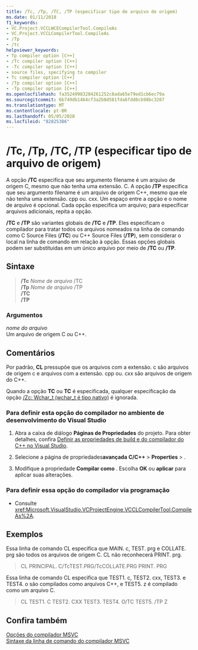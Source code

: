 ```yaml
---
title: /Tc, /Tp, /TC, /TP (especificar tipo de arquivo de origem)
ms.date: 01/11/2018
f1_keywords:
- VC.Project.VCCLWCECompilerTool.CompileAs
- VC.Project.VCCLCompilerTool.CompileAs
- /Tp
- /tc
helpviewer_keywords:
- Tp compiler option [C++]
- /Tc compiler option [C++]
- -Tc compiler option [C++]
- source files, specifying to compiler
- Tc compiler option [C++]
- /Tp compiler option [C++]
- -Tp compiler option [C++]
ms.openlocfilehash: fa35249983284261252c8ada65e79ed1cb6ec79a
ms.sourcegitcommit: 6b749db14b4cf3a2b8d581fda6fdd8cb98bc3207
ms.translationtype: MT
ms.contentlocale: pt-BR
ms.lasthandoff: 05/05/2020
ms.locfileid: "82825386"
---
```

# <a name="tc-tp-tc-tp-specify-source-file-type"></a>/Tc, /Tp, /TC, /TP (especificar tipo de arquivo de origem)

A opção **/TC** especifica que seu argumento filename é um arquivo de origem C, mesmo que não tenha uma extensão. C. A opção **/TP** especifica que seu argumento filename é um arquivo de origem C++, mesmo que ele não tenha uma extensão. cpp ou. cxx. Um espaço entre a opção e o nome de arquivo é opcional. Cada opção especifica um arquivo; para especificar arquivos adicionais, repita a opção.

**/TC** e **/TP** são variantes globais de **/TC** e **/TP**. Eles especificam o compilador para tratar todos os arquivos nomeados na linha de comando como C Source Files (**/TC**) ou C++ Source Files (**/TP**), sem considerar o local na linha de comando em relação à opção. Essas opções globais podem ser substituídas em um único arquivo por meio de **/TC** ou **/TP**.

## <a name="syntax"></a>Sintaxe

> **/Tc** _Nome de arquivo_ /TC\
> **/Tp** _Nome de arquivo_ /TP\
> **/TC**\
> **/TP**

### <a name="arguments"></a>Argumentos

*nome do arquivo*<br/>
Um arquivo de origem C ou C++.

## <a name="remarks"></a>Comentários

Por padrão, **CL** pressupõe que os arquivos com a extensão. c são arquivos de origem c e arquivos com a extensão. cpp ou. cxx são arquivos de origem do C++.

Quando a opção **TC** ou **TC** é especificada, qualquer especificação da opção [/Zc: Wchar_t (wchar_t é tipo nativo)](zc-wchar-t-wchar-t-is-native-type.md) é ignorada.

### <a name="to-set-this-compiler-option-in-the-visual-studio-development-environment"></a>Para definir esta opção do compilador no ambiente de desenvolvimento do Visual Studio

1. Abra a caixa de diálogo **Páginas de Propriedades** do projeto. Para obter detalhes, confira [Definir as propriedades de build e do compilador do C++ no Visual Studio](../working-with-project-properties.md).

1. Selecione a página de propriedades**avançada** **C/C++** >  **Properties** > .

1. Modifique a propriedade **Compilar como** . Escolha **OK** ou **aplicar** para aplicar suas alterações.

### <a name="to-set-this-compiler-option-programmatically"></a>Para definir essa opção do compilador via programação

- Consulte <xref:Microsoft.VisualStudio.VCProjectEngine.VCCLCompilerTool.CompileAs%2A>.

## <a name="examples"></a>Exemplos

Essa linha de comando CL especifica que MAIN. c, TEST. prg e COLLATE. prg são todos os arquivos de origem C. CL não reconhecerá PRINT. prg.

> CL PRINCIPAL. C/TcTEST.PRG/TcCOLLATE.PRG PRINT. PRG

Essa linha de comando CL especifica que TEST1. c, TEST2. cxx, TEST3. e TEST4. o são compilados como arquivos C++, e TEST5. z é compilado como um arquivo C.

> CL TEST1. C TEST2. CXX TEST3. TEST4. O/TC TEST5. /TP Z

## <a name="see-also"></a>Confira também

[Opções do compilador MSVC](compiler-options.md)<br/>
[Sintaxe da linha de comando do compilador MSVC](compiler-command-line-syntax.md)

